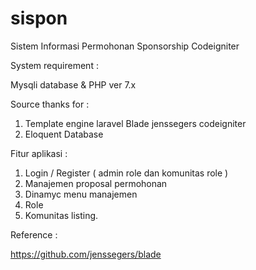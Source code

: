 # sispon
Sistem Informasi Permohonan Sponsorship Codeigniter 

System requirement : 

Mysqli database & PHP ver 7.x

Source thanks for :

1. Template engine laravel Blade jenssegers codeigniter 
2. Eloquent Database 

Fitur aplikasi :

1. Login / Register ( admin role dan komunitas role )
2. Manajemen proposal permohonan
3. Dinamyc menu manajemen
4. Role
5. Komunitas listing. 







Reference :

https://github.com/jenssegers/blade
